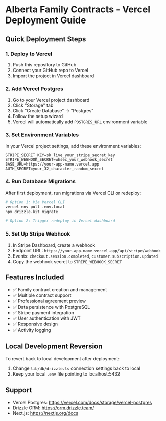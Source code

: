 # Alberta Family Contracts - Vercel Deployment Guide

## Quick Deployment Steps

### 1. Deploy to Vercel
1. Push this repository to GitHub
2. Connect your GitHub repo to Vercel
3. Import the project in Vercel dashboard

### 2. Add Vercel Postgres
1. Go to your Vercel project dashboard
2. Click "Storage" tab
3. Click "Create Database" → "Postgres"
4. Follow the setup wizard
5. Vercel will automatically add `POSTGRES_URL` environment variable

### 3. Set Environment Variables
In your Vercel project settings, add these environment variables:

```
STRIPE_SECRET_KEY=sk_live_your_stripe_secret_key
STRIPE_WEBHOOK_SECRET=whsec_your_webhook_secret  
BASE_URL=https://your-app-name.vercel.app
AUTH_SECRET=your_32_character_random_secret
```

### 4. Run Database Migrations
After first deployment, run migrations via Vercel CLI or redeploy:

```bash
# Option 1: Via Vercel CLI
vercel env pull .env.local
npx drizzle-kit migrate

# Option 2: Trigger redeploy in Vercel dashboard
```

### 5. Set Up Stripe Webhook
1. In Stripe Dashboard, create a webhook
2. Endpoint URL: `https://your-app-name.vercel.app/api/stripe/webhook`
3. Events: `checkout.session.completed`, `customer.subscription.updated`
4. Copy the webhook secret to `STRIPE_WEBHOOK_SECRET`

## Features Included
- ✅ Family contract creation and management
- ✅ Multiple contract support
- ✅ Professional agreement preview
- ✅ Data persistence with PostgreSQL
- ✅ Stripe payment integration
- ✅ User authentication with JWT
- ✅ Responsive design
- ✅ Activity logging

## Local Development Reversion
To revert back to local development after deployment:

1. Change `lib/db/drizzle.ts` connection settings back to local
2. Keep your local `.env` file pointing to localhost:5432

## Support
- Vercel Postgres: https://vercel.com/docs/storage/vercel-postgres
- Drizzle ORM: https://orm.drizzle.team/
- Next.js: https://nextjs.org/docs